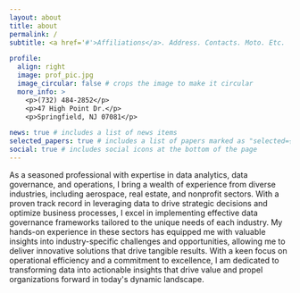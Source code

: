 ```yaml
---
layout: about
title: about
permalink: /
subtitle: <a href='#'>Affiliations</a>. Address. Contacts. Moto. Etc.

profile:
  align: right
  image: prof_pic.jpg
  image_circular: false # crops the image to make it circular
  more_info: >
    <p>(732) 484-2852</p>
    <p>47 High Point Dr.</p>
    <p>Springfield, NJ 07081</p>

news: true # includes a list of news items
selected_papers: true # includes a list of papers marked as "selected={true}"
social: true # includes social icons at the bottom of the page
---
```


As a seasoned professional with expertise in data analytics, data governance, and operations, I bring a wealth of experience from diverse industries, including aerospace, real estate, and nonprofit sectors. With a proven track record in leveraging data to drive strategic decisions and optimize business processes, I excel in implementing effective data governance frameworks tailored to the unique needs of each industry. My hands-on experience in these sectors has equipped me with valuable insights into industry-specific challenges and opportunities, allowing me to deliver innovative solutions that drive tangible results. With a keen focus on operational efficiency and a commitment to excellence, I am dedicated to transforming data into actionable insights that drive value and propel organizations forward in today's dynamic landscape.
